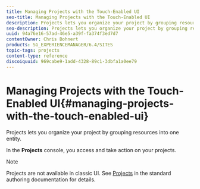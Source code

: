 ```yaml
---
title: Managing Projects with the Touch-Enabled UI
seo-title: Managing Projects with the Touch-Enabled UI
description: Projects lets you organize your project by grouping resources into one entity.
seo-description: Projects lets you organize your project by grouping resources into one entity.
uuid: 94a76e16-57ad-46e5-a39f-fa374f3ed7d7
contentOwner: Chris Bohnert
products: SG_EXPERIENCEMANAGER/6.4/SITES
topic-tags: projects
content-type: reference
discoiquuid: 969cabe9-1add-4328-89c1-3dbfa1a0ee79
---
```


# Managing Projects with the Touch-Enabled UI{#managing-projects-with-the-touch-enabled-ui}

Projects lets you organize your project by grouping resources into one entity.

In the **Projects** console, you access and take action on your projects.

>[!NOTE]
>
>Projects are not available in classic UI. See [Projects](/help/sites/authoring/using/projects.md) in the standard authoring documentation for details.

